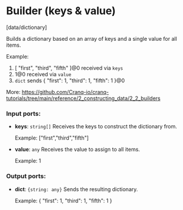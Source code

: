 # Builder (keys & value)

[data/dictionary]

Builds a dictionary based on an array of keys and a single value for all items.

Example:
1. [ "first", "third", "fifth" ]@0 received via `keys`
1. 1@0 received via `value`
2. `dict` sends { "first": 1, "third": 1, "fifth": 1 }@0

More:
https://github.com/Cranq-io/cranq-tutorials/tree/main/reference/2_constructing_data/2_2_builders

### Input ports:

* __keys__: `string[]`
    Receives the keys to construct the dictionary from.
    
    Example:
    ["first","third","fifth"]



* __value__: `any`
    Receives the value to assign to all items.
    
    Example:
    1



### Output ports:

* __dict__: `{string: any}`
    Sends the resulting dictionary.
    
    Example:
    { "first": 1, "third": 1, "fifth": 1 }



